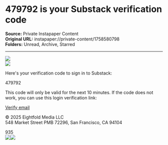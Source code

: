 # 479792 is your Substack verification code

**Source:** Private Instapaper Content  
**Original URL:** instapaper://private-content/1758580798  
**Folders:** Unread, Archive, Starred  

---

<div><title>Email from Substack</title><img src="https://eotrx.substackcdn.com/open?token=eyJtIjoiPDIwMjUwMzA2MDcwODE4LjMuOTUyMzI2NTM1YTI1ODNiZS55bTQyajZtNUBtZy10eDEuc3Vic3RhY2suY29tPiIsInUiOjM4MDY2MjgsInIiOiJzdWJzdGFja0BraGFtZWwuY29tIiwiZCI6Im1nLXR4MS5zdWJzdGFjay5jb20iLCJwIjpudWxsLCJ0IjpudWxsLCJhIjpudWxsLCJzIjoyNzc2NDA1LCJjIjoibG9naW4iLCJmIjp0cnVlLCJwb3NpdGlvbiI6InRvcCIsImlhdCI6MTc0MTI0NDg5OCwiZXhwIjoxNzQzODM2ODk4LCJpc3MiOiJwdWItMCIsInN1YiI6ImVvIn0.XVbZrUMyWlWvTev2i8veo9JxvALfjfl1cUGWwkvrv0E"> <div><div><picture><source><img src="https://substackcdn.com/image/fetch/w_80,h_80,c_fill,f_auto,q_auto:good,fl_progressive:steep,g_auto/https%3A%2F%2Fsubstack-post-media.s3.amazonaws.com%2Fpublic%2Fimages%2Feb7c8783-0c4c-4702-b5d6-fd1b9a8e792a_1280x1280.png"></source></picture></div></div><p>Here's your verification code to sign in to Substack:</p><div>479792</div><p>This code will only be valid for the next 10 minutes. If the code does not work, you can use this login verification link:</p><a href="https://email.mg-tx1.substack.com/c/eJxMks-SojwUxZ8Gdm2F_AMXLFQ-vsFqsO22xXFjhRAhQAIFoRWefkp7pqqXqZxz7q_uuZwZUbT95DdtIbWd-4BmgkFb-I6LHYixt_RsoZhsLoXQomdG5Bdmfvx6wLVLH3guES52r1dXMO5SnFOSI09gh3KaXYktfQggAQhQ4ALP8RZosSQQQUoQYZB4KBOLSWFYUUUsDFTxYu7OYhizwTBeL3irbDlcrr14wvimH4Xd-KUx3WChlQVDC4Y_1Y-nLPSL1BYMnx4LhrxVXSOMsFBo2lpoCwVi2jocHqcTbOqoauddsIJJFeHXzXY-n5KZpcvxI93Lndyyz-D46-hs0Yde4Swo9UEZ5z0l4Wvazp-q-T89roMTWiu-iYZINbeoamUyf467IB7jqhjjQzxF8ibPajmd0Nr5LSMaKTNl01Nf5puIxgcO4kMEkqAgu81Nnk_lI-eezPt7XO1xEtQPto6j-MF0y9PIxI95OvnO00l3htiwFMvrfjHy8_Z0eherzTa4dbv_qg2_631ZhNksa5q9BXRYy6-3-pBiC9Je5LIX3FgosCCBod2N2YW3So1amukiNMsakX8vvxuzRnJmZKsvMveh61IMiN37_1qwMKhLpkTzLG8Ys7xVTGq_7lvb_L23cRD9w408QCn07C8f_gkAAP__A6vYbg">Verify email</a><div><p>© 2025 <span>Eightfold Media LLC</span><br>548 Market Street PMB 72296, San Francisco, CA 94104</p></div><div>935</div> <img src="https://eotrx.substackcdn.com/open?token=eyJtIjoiPDIwMjUwMzA2MDcwODE4LjMuOTUyMzI2NTM1YTI1ODNiZS55bTQyajZtNUBtZy10eDEuc3Vic3RhY2suY29tPiIsInUiOjM4MDY2MjgsInIiOiJzdWJzdGFja0BraGFtZWwuY29tIiwiZCI6Im1nLXR4MS5zdWJzdGFjay5jb20iLCJwIjpudWxsLCJ0IjpudWxsLCJhIjpudWxsLCJzIjoyNzc2NDA1LCJjIjoibG9naW4iLCJmIjp0cnVlLCJwb3NpdGlvbiI6ImJvdHRvbSIsImlhdCI6MTc0MTI0NDg5OCwiZXhwIjoxNzQzODM2ODk4LCJpc3MiOiJwdWItMCIsInN1YiI6ImVvIn0.xQEDKVsop4Sz_xzTmJE0Q6zIbwkwQbhZUJR6QfXeJIQ"><img src="https://email.mg-tx1.substack.com/o/eJxMkF1u6yAQRlcT3q41DL95YC3WABOHG2MqDFWz-6pRW_X56Dv6dBIN3lp_hr1t5RA5gI1MKDhIpyVq7a9ecKWyrxsf3GlwXmn8oR6cuAcprYzJaGWQfTIxG--0tC76LC3QTZSAgAYUWHDgpV_UcjWo0BplCI1XkZdn1fjfVnPRULd_40Mu54znoPRYUquinOut8-tMGH2yeJtxTa3WeZTxXPmguHP-RXtJNEo71pIDOmc1GNHDj_Gi4XGnyvtLfc6YW6VyhEdvYnzXmCf3r7XyYC168R7wMwAA__9KwmDJ"></div>